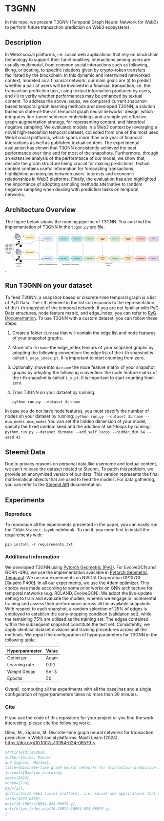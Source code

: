 # T3GNN
In this repo, we present T3GNN (Temporal Graph Neural Network for Web3) to perform future transaction prediction on Web3 ecosystems.

## Description
In Web3 social platforms, i.e. social web applications that rely on blockchain technology to support their functionalities, interactions among users are usually multimodal, from common social interactions such as following, liking, or posting, to specific relations given by crypto-token transfers facilitated by the blockchain. In this dynamic and intertwined networked context, modeled as a financial network, our main goals are (i) to predict whether a pair of users will be involved in a financial transaction, i.e. the transaction prediction task, using textual information produced by users, and (ii) to verify whether performances may be enhanced by textual content. To address the above issues, we compared current snapshot-based temporal graph learning methods and developed T3GNN, a solution based on state-of-the-art temporal graph neural networks' design, which integrates fine-tuned sentence embeddings and a simple yet effective graph-augmentation strategy, for representing content, and historical negative sampling. We evaluated models in a Web3 context by leveraging a novel high-resolution temporal dataset, collected from one of the most used Web3 social platforms, which spans more than one year of financial interactions as well as published textual content. The experimental evaluation has shown that T3GNN consistently achieved the best performance over time and for most of the snapshots. Furthermore, through an extensive analysis of the performance of our model, we show that, despite the graph structure being crucial for making predictions, textual content contains useful information for forecasting transactions, highlighting an interplay between users' interests and economic relationships in Web3 platforms. Finally, the evaluation has also highlighted the importance of adopting sampling methods alternative to random negative sampling when dealing with prediction tasks on temporal networks.

## Architecture Overview

The figure below shows the running pipeline of T3GNN. You can find the implementation of T3GNN in the `t3gnn.py` src file.  

![T3GNN pipeline](t3gnn-pipeline.png "T3GNN pipeline").

## Run T3GNN on your dataset

To feed T3GNN, a snapshot-based or discrete-time temporal graph is a list of PyG Data. The i-th element in the list corresponds to the representation of the i-th snapshot of the temporal network. If you are not familiar with PyG Data structures, node feature matrix, and edge_index, you can refer to [PyG Documentation](https://pytorch-geometric.readthedocs.io/en/latest/modules/data.html). To use T3GNN with a custom dataset, you can follow these steps:
1. Create a folder `dirname` that will contain the edge list and node features of your snapshot graphs.
2. Move into `dirname` the edge_index tensors of your snapshot graphs by adopting the following convention: the edge list of the i-th snapshot is called `i_edge_index.pt`. It is important to start counting from zero. 
3. Optionally, move into `dirname` the node feature matrix of your snapshot graphs by adopting the following convention: the node feature matrix of the i-th snapshot is called `i_x.pt`. It is important to start counting from zero.
4. Train T3GNN on your dataset by running:

    ```
    python run.py --dataset dirname
    ```
In case you do not have node features, you must specify the number of nodes on your dataset by running:
    ```
    python run.py --dataset dirname --num_nodes num_nodes
    ```
You can set the hidden dimension of your model, specify the fixed random seed and the addition of self-loops by running:
    ```
    python run.py --dataset dirname --add_self_loops --hidden_dim 64 --seed 42
    ```
    
## Steemit Data
Due to privacy reasons on personal data like username and textual content, we can't release the dataset related to Steemit. To patch this problem, we provide an anonymized version of our data. This version represents the final mathematical objects that are used to feed the models. For data gathering, you can refer to the [Steemit API](https://developers.steem.io/) documentation.

## Experiments
### Reproduce
To reproduce all the experiments presented in the paper, you can easily run the `T3GNN-Steemit.ipynb` notebook. Tu run it, you need first to install the requirements with:
```
pip install -r requirements.txt
```
### Additional information
We developed T3GNN using [Pytorch Geometric (PyG)](https://pyg.org/). For EvolveGCN and GCRN-GRU, we use the implementation available in [Pytorch Geometric Temporal](https://pytorch-geometric-temporal.readthedocs.io/en/latest/). We ran our experiments on NVIDIA Corporation GP107GL [Quadro P400]. In all our experiments, we use the Adam optimizer. This choice was made according to some prior works on GNN architecture for temporal networks (e.g. ROLAND, EvolveGCN). We adopt the live-update setting to train and evaluate the models, wherein we engage in incremental training and assess their performance across all the available snapshots. With respect to each snapshot, a random selection of 25\% of edges is employed to establish the early-stopping condition (validation set), while the remaining 75\% are utilized as the training set. The edges contained within the subsequent snapshot constitute the test set. Consistently, we apply identical dataset divisions and training procedures across all the methods. We report the configuration of hyperparameters for T3GNN in the following table: 

| Hyperparameter | Value |
|----------------|-------|
| Optimizer      | Adam  |
| Learning rate  | 0.01  |
| Weight Decay   | 5e-3  |
| Epochs         | 50    | 

Overall, computing all the experiments with all the baselines and a single configuration of hyperparameters takes no more than 30 minutes.

### Cite
If you use the code of this repository for your project or you find the work interesting, please cite the following work:  

Dileo, M., Zignani, M. Discrete-time graph neural networks for transaction prediction in Web3 social platforms. Mach Learn (2024). https://doi.org/10.1007/s10994-024-06579-y


```bibtex
﻿@Article{Dileo2024,
author={Dileo, Manuel
and Zignani, Matteo},
title={Discrete-time graph neural networks for transaction prediction in Web3 social platforms},
journal={Machine Learning},
year={2024},
month={Jun},
day={25},
abstract={In Web3 social platforms, i.e. social web applications that rely on blockchain technology to support their functionalities, interactions among users are usually multimodal, from common social interactions such as following, liking, or posting, to specific relations given by crypto-token transfers facilitated by the blockchain. In this dynamic and intertwined networked context, modeled as a financial network, our main goals are (i) to predict whether a pair of users will be involved in a financial transaction, i.e. the transaction prediction task, even using textual information produced by users, and (ii) to verify whether performances may be enhanced by textual content. To address the above issues, we compared current snapshot-based temporal graph learning methods and developed T3GNN, a solution based on state-of-the-art temporal graph neural networks' design, which integrates fine-tuned sentence embeddings and a simple yet effective graph-augmentation strategy for representing content, and historical negative sampling. We evaluated models in a Web3 context by leveraging a novel high-resolution temporal dataset, collected from one of the most used Web3 social platforms, which spans more than one year of financial interactions as well as published textual content. The experimental evaluation has shown that T3GNN consistently achieved the best performance over time and for most of the snapshots. Furthermore, through an extensive analysis of the performance of our model, we show that, despite the graph structure being crucial for making predictions, textual content contains useful information for forecasting transactions, highlighting an interplay between users' interests and economic relationships in Web3 platforms. Finally, the evaluation has also highlighted the importance of adopting sampling methods alternative to random negative sampling when dealing with prediction tasks on temporal networks.},
issn={1573-0565},
doi={10.1007/s10994-024-06579-y},
url={https://doi.org/10.1007/s10994-024-06579-y}
}
```

